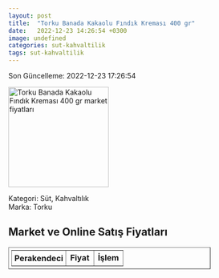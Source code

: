 ```yaml
---
layout: post
title:  "Torku Banada Kakaolu Fındık Kreması 400 gr"
date:   2022-12-23 14:26:54 +0300
image: undefined
categories: sut-kahvaltilik
tags: sut-kahvaltilik
---
```


Son Güncelleme: 2022-12-23 17:26:54

<img src="undefined" width="200" alt="Torku Banada Kakaolu Fındık Kreması 400 gr market fiyatları" />

Kategori: Süt, Kahvaltılık
<br />
Marka: Torku

<h2>Market ve Online Satış Fiyatları</h2>

<table border="1" style="padding: 5px;width:80%;">
  <tr>
    <td style="padding: 5px;"><strong>Perakendeci</strong></td>
    <td><strong>Fiyat</strong></td>
    <td><strong>İşlem</strong></td>
  </tr>
  
</table>
